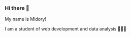 ### Hi there 👋

My name is Midory!

I am a student of web development and data analysis 👩‍💻✨

<!--
**q-umir/q-umir** is a ✨ _special_ ✨ repository because its `README.md` (this file) appears on your GitHub profile.



- 💬 Ask me about ...
- 📫 How to reach me: ...
- 😄 Pronouns: ...``
- ⚡ Fun fact: ...
-->
